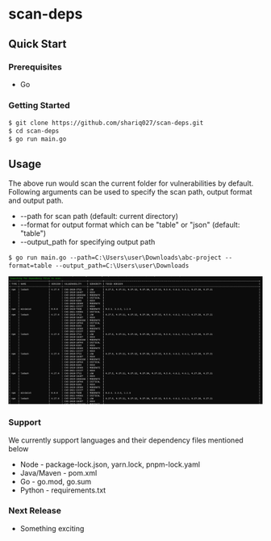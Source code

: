 # scan-deps

## Quick Start

### Prerequisites
* Go

### Getting Started
```
$ git clone https://github.com/shariq027/scan-deps.git
$ cd scan-deps
$ go run main.go
```

## Usage

The above run would scan the current folder for vulnerabilities by default. Following arguments can be used to specify the scan path, output format and output path.
* --path for scan path (default: current directory) 
* --format for output format which can be "table" or "json"  (default: "table")
* --output_path for specifying output path
```
$ go run main.go --path=C:\Users\user\Downloads\abc-project --format=table --output_path=C:\Users\user\Downloads
```

![alt text](https://github.com/shariq027/scan-deps/blob/master/docs/images/demo-shot.png)

### Support

We currently support languages and their dependency files mentioned below
* Node - package-lock.json, yarn.lock, pnpm-lock.yaml
* Java/Maven - pom.xml
* Go - go.mod, go.sum
* Python - requirements.txt

### Next Release
* Something exciting
